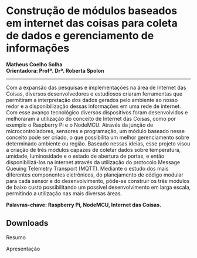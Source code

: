 # Construção de módulos baseados em internet das coisas para coleta de dados e gerenciamento de informações
**Matheus Coelho Solha**  
**Orientadora: Profª. Drª. Roberta Spolon**
***
Com a expansão das pesquisas e implementações na área de Internet das Coisas, diversos desenvolvedores e estudiosos criaram ferramentas que permitiram a interpretação dos dados gerados pelo ambiente ao nosso redor e a disponibilização dessas informações em uma rede de internet. Com esse avanço tecnológico diversos dispositivos foram desenvolvidos e melhoraram a utilização do conceito de Internet das Coisas, como por exemplo o Raspberry Pi e o NodeMCU. Através da junção de microcontroladores, sensores e programação, um módulo baseado nesse conceito pode ser criado, o que possibilita um melhor gerenciamento sobre determinado ambiente ou região. Baseado nessas ideias, esse projeto visou a criação de três módulos capazes de coletar dados sobre temperatura, umidade, luminosidade e o estado de abertura de portas, e então disponibilizá-los na internet através da utilização do protocolo Message Queuing Telemetry Transport (MQTT). Mediante o estudo dos mais diferentes componentes eletrônicos, do planejamento de código modular para cada sensor e do desenvolvimento, pôde-se construir os três módulos de baixo custo possibilitando um possível desenvolvimento em larga escala, permitindo a utilização nas mais diversas áreas.   

**Palavras-chave: Raspberry Pi, NodeMCU, Internet das Coisas.**

## Downloads

<p><a :href="$withBase('/files/resumo_matheus.doc')" download>Resumo</a></p>
<p><a :href="$withBase('/files/apresen_matheus.pdf')" download>Apresentação</a></p>
